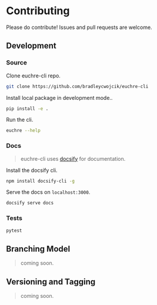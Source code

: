 # Contributing

Please do contribute! Issues and pull requests are welcome.

## Development

### Source

Clone euchre-cli repo.

```zsh
git clone https://github.com/bradleycwojcik/euchre-cli
```

Install local package in development mode..

```zsh
pip install -e .
```

Run the cli.

```zsh
euchre --help
```

### Docs

> euchre-cli uses [docsify](https://docsify.js.org/) for documentation.

Install the docsify cli.

```zsh
npm install docsify-cli -g
```

Serve the docs on `localhost:3000`.

```zsh
docsify serve docs
```

### Tests

```zsh
pytest
```

## Branching Model

> coming soon.

## Versioning and Tagging

> coming soon.
